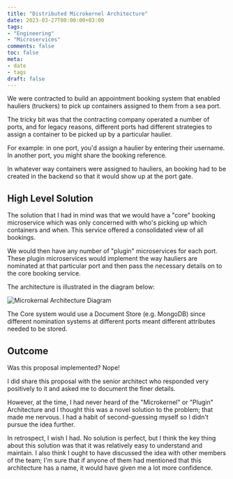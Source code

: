 ```yaml
---
title: "Distributed Microkernel Architecture"
date: 2023-03-27T00:00:00+03:00
tags:
- "Engineering"
- "Microservices"
comments: false
toc: false
meta:
- date
- tags
draft: false
---
```


We were contracted to build an appointment booking system that enabled hauliers (truckers) to pick up containers assigned to them from a sea port.

The tricky bit was that the contracting company operated a number of ports, and for legacy reasons, different ports had different strategies to assign a container to be picked up by a particular haulier.

For example: in one port, you'd assign a haulier by entering their username. In another port, you might share the booking reference.

In whatever way containers were assigned to hauliers, an booking had to be created in the backend so that it would show up at the port gate.

## High Level Solution

The solution that I had in mind was that we would have a "core" booking microservice which was only concerned with who's picking up which containers and when. This service offered a consolidated view of all bookings.

We would then have any number of "plugin" microservices for each port. These plugin microservices would implement the way hauliers are nominated at that particular port and then pass the necessary details on to the core booking service.

The architecture is illustrated in the diagram below:

![Microkernal Architecture Diagram](/Distributed-Microkernal-Architecture/Architecture-Diagram.png)

The Core system would use a Document Store (e.g. MongoDB) since different nomination systems at different ports meant different attributes needed to be stored.

## Outcome

Was this proposal implemented? Nope!

I did share this proposal with the senior architect who responded very positively to it and asked me to document the finer details.

However, at the time, I had never heard of the "Microkernel" or "Plugin" Architecture and I thought this was a novel solution to the problem; that made me nervous. I had a habit of second-guessing myself so I didn't pursue the idea further.

In retrospect, I wish I had. No solution is perfect, but I think the key thing about this solution was that it was relatively easy to understand and maintain. I also think I ought to have discussed the idea with other members of the team; I'm sure that if anyone of them had mentioned that this architecture has a name, it would have given me a lot more confidence.